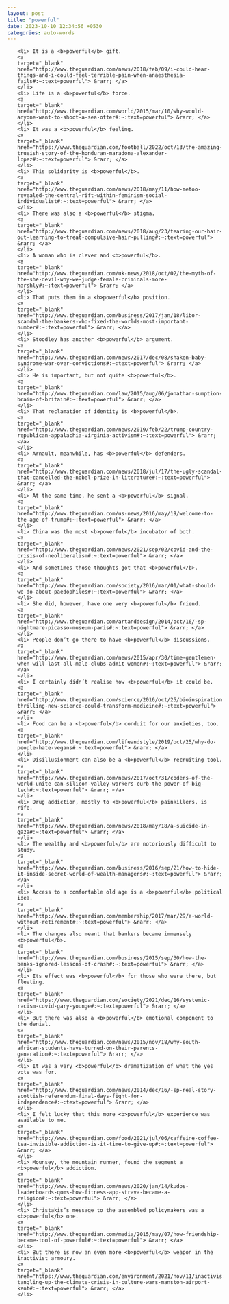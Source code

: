 ```yaml
---
layout: post
title: "powerful"
date: 2023-10-10 12:34:56 +0530
categories: auto-words
---
```

<ol>

    <li> It is a <b>powerful</b> gift.
    <a 
    target="_blank" 
    href="http://www.theguardian.com/news/2018/feb/09/i-could-hear-things-and-i-could-feel-terrible-pain-when-anaesthesia-fails#:~:text=powerful"> &rarr; </a>
    </li>
    <li> Life is a <b>powerful</b> force.
    <a 
    target="_blank" 
    href="http://www.theguardian.com/world/2015/mar/10/why-would-anyone-want-to-shoot-a-sea-otter#:~:text=powerful"> &rarr; </a>
    </li>
    <li> It was a <b>powerful</b> feeling.
    <a 
    target="_blank" 
    href="https://www.theguardian.com/football/2022/oct/13/the-amazing-trueish-story-of-the-honduran-maradona-alexander-lopez#:~:text=powerful"> &rarr; </a>
    </li>
    <li> This solidarity is <b>powerful</b>.
    <a 
    target="_blank" 
    href="http://www.theguardian.com/news/2018/may/11/how-metoo-revealed-the-central-rift-within-feminism-social-individualist#:~:text=powerful"> &rarr; </a>
    </li>
    <li> There was also a <b>powerful</b> stigma.
    <a 
    target="_blank" 
    href="http://www.theguardian.com/news/2018/aug/23/tearing-our-hair-out-learning-to-treat-compulsive-hair-pulling#:~:text=powerful"> &rarr; </a>
    </li>
    <li> A woman who is clever and <b>powerful</b>.
    <a 
    target="_blank" 
    href="http://www.theguardian.com/uk-news/2018/oct/02/the-myth-of-the-she-devil-why-we-judge-female-criminals-more-harshly#:~:text=powerful"> &rarr; </a>
    </li>
    <li> That puts them in a <b>powerful</b> position.
    <a 
    target="_blank" 
    href="http://www.theguardian.com/business/2017/jan/18/libor-scandal-the-bankers-who-fixed-the-worlds-most-important-number#:~:text=powerful"> &rarr; </a>
    </li>
    <li> Stoodley has another <b>powerful</b> argument.
    <a 
    target="_blank" 
    href="http://www.theguardian.com/news/2017/dec/08/shaken-baby-syndrome-war-over-convictions#:~:text=powerful"> &rarr; </a>
    </li>
    <li> He is important, but not quite <b>powerful</b>.
    <a 
    target="_blank" 
    href="http://www.theguardian.com/law/2015/aug/06/jonathan-sumption-brain-of-britain#:~:text=powerful"> &rarr; </a>
    </li>
    <li> That reclamation of identity is <b>powerful</b>.
    <a 
    target="_blank" 
    href="http://www.theguardian.com/news/2019/feb/22/trump-country-republican-appalachia-virginia-activism#:~:text=powerful"> &rarr; </a>
    </li>
    <li> Arnault, meanwhile, has <b>powerful</b> defenders.
    <a 
    target="_blank" 
    href="http://www.theguardian.com/news/2018/jul/17/the-ugly-scandal-that-cancelled-the-nobel-prize-in-literature#:~:text=powerful"> &rarr; </a>
    </li>
    <li> At the same time, he sent a <b>powerful</b> signal.
    <a 
    target="_blank" 
    href="http://www.theguardian.com/us-news/2016/may/19/welcome-to-the-age-of-trump#:~:text=powerful"> &rarr; </a>
    </li>
    <li> China was the most <b>powerful</b> incubator of both.
    <a 
    target="_blank" 
    href="http://www.theguardian.com/news/2021/sep/02/covid-and-the-crisis-of-neoliberalism#:~:text=powerful"> &rarr; </a>
    </li>
    <li> And sometimes those thoughts got that <b>powerful</b>.
    <a 
    target="_blank" 
    href="http://www.theguardian.com/society/2016/mar/01/what-should-we-do-about-paedophiles#:~:text=powerful"> &rarr; </a>
    </li>
    <li> She did, however, have one very <b>powerful</b> friend.
    <a 
    target="_blank" 
    href="http://www.theguardian.com/artanddesign/2014/oct/16/-sp-nightmare-picasso-museum-paris#:~:text=powerful"> &rarr; </a>
    </li>
    <li> People don’t go there to have <b>powerful</b> discussions.
    <a 
    target="_blank" 
    href="http://www.theguardian.com/news/2015/apr/30/time-gentlemen-when-will-last-all-male-clubs-admit-women#:~:text=powerful"> &rarr; </a>
    </li>
    <li> I certainly didn’t realise how <b>powerful</b> it could be.
    <a 
    target="_blank" 
    href="http://www.theguardian.com/science/2016/oct/25/bioinspiration-thrilling-new-science-could-transform-medicine#:~:text=powerful"> &rarr; </a>
    </li>
    <li> Food can be a <b>powerful</b> conduit for our anxieties, too.
    <a 
    target="_blank" 
    href="http://www.theguardian.com/lifeandstyle/2019/oct/25/why-do-people-hate-vegans#:~:text=powerful"> &rarr; </a>
    </li>
    <li> Disillusionment can also be a <b>powerful</b> recruiting tool.
    <a 
    target="_blank" 
    href="http://www.theguardian.com/news/2017/oct/31/coders-of-the-world-unite-can-silicon-valley-workers-curb-the-power-of-big-tech#:~:text=powerful"> &rarr; </a>
    </li>
    <li> Drug addiction, mostly to <b>powerful</b> painkillers, is rife.
    <a 
    target="_blank" 
    href="http://www.theguardian.com/news/2018/may/18/a-suicide-in-gaza#:~:text=powerful"> &rarr; </a>
    </li>
    <li> The wealthy and <b>powerful</b> are notoriously difficult to study.
    <a 
    target="_blank" 
    href="http://www.theguardian.com/business/2016/sep/21/how-to-hide-it-inside-secret-world-of-wealth-managers#:~:text=powerful"> &rarr; </a>
    </li>
    <li> Access to a comfortable old age is a <b>powerful</b> political idea.
    <a 
    target="_blank" 
    href="http://www.theguardian.com/membership/2017/mar/29/a-world-without-retirement#:~:text=powerful"> &rarr; </a>
    </li>
    <li> The changes also meant that bankers became immensely <b>powerful</b>.
    <a 
    target="_blank" 
    href="http://www.theguardian.com/business/2015/sep/30/how-the-banks-ignored-lessons-of-crash#:~:text=powerful"> &rarr; </a>
    </li>
    <li> Its effect was <b>powerful</b> for those who were there, but fleeting.
    <a 
    target="_blank" 
    href="https://www.theguardian.com/society/2021/dec/16/systemic-racism-covid-gary-younge#:~:text=powerful"> &rarr; </a>
    </li>
    <li> But there was also a <b>powerful</b> emotional component to the denial.
    <a 
    target="_blank" 
    href="http://www.theguardian.com/news/2015/nov/18/why-south-african-students-have-turned-on-their-parents-generation#:~:text=powerful"> &rarr; </a>
    </li>
    <li> It was a very <b>powerful</b> dramatization of what the yes vote was for.
    <a 
    target="_blank" 
    href="http://www.theguardian.com/news/2014/dec/16/-sp-real-story-scottish-referendum-final-days-fight-for-independence#:~:text=powerful"> &rarr; </a>
    </li>
    <li> I felt lucky that this more <b>powerful</b> experience was available to me.
    <a 
    target="_blank" 
    href="http://www.theguardian.com/food/2021/jul/06/caffeine-coffee-tea-invisible-addiction-is-it-time-to-give-up#:~:text=powerful"> &rarr; </a>
    </li>
    <li> Mounsey, the mountain runner, found the segment a <b>powerful</b> addiction.
    <a 
    target="_blank" 
    href="http://www.theguardian.com/news/2020/jan/14/kudos-leaderboards-qoms-how-fitness-app-strava-became-a-religion#:~:text=powerful"> &rarr; </a>
    </li>
    <li> Christakis’s message to the assembled policymakers was a <b>powerful</b> one.
    <a 
    target="_blank" 
    href="http://www.theguardian.com/media/2015/may/07/how-friendship-became-tool-of-powerful#:~:text=powerful"> &rarr; </a>
    </li>
    <li> But there is now an even more <b>powerful</b> weapon in the inactivist armoury.
    <a 
    target="_blank" 
    href="https://www.theguardian.com/environment/2021/nov/11/inactivists-tangling-up-the-climate-crisis-in-culture-wars-manston-airport-kent#:~:text=powerful"> &rarr; </a>
    </li>